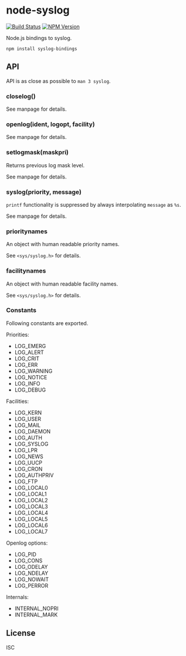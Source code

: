 # node-syslog

[![Build Status](http://img.shields.io/travis/monai/node-syslog/develop.svg)](https://travis-ci.org/monai/node-syslog)
[![NPM Version](http://img.shields.io/npm/v/syslog-bindings.svg)](https://www.npmjs.org/package/syslog-bindings)

Node.js bindings to syslog.

`npm install syslog-bindings`

## API

API is as close as possible to `man 3 syslog`.

### closelog()

See manpage for details.

### openlog(ident, logopt, facility)

See manpage for details.

### setlogmask(maskpri)

Returns previous log mask level.

See manpage for details.

### syslog(priority, message)

`printf` functionality is suppressed by always interpolating `message` as `%s`.

See manpage for details.

### prioritynames

An object with human readable priority names.

See `<sys/syslog.h>` for details.

### facilitynames

An object with human readable facility names.

See `<sys/syslog.h>` for details.

### Constants

Following constants are exported.

Priorities:

- LOG_EMERG
- LOG_ALERT
- LOG_CRIT
- LOG_ERR
- LOG_WARNING
- LOG_NOTICE
- LOG_INFO
- LOG_DEBUG

Facilities:

- LOG_KERN
- LOG_USER
- LOG_MAIL
- LOG_DAEMON
- LOG_AUTH
- LOG_SYSLOG
- LOG_LPR
- LOG_NEWS
- LOG_UUCP
- LOG_CRON
- LOG_AUTHPRIV
- LOG_FTP
- LOG_LOCAL0
- LOG_LOCAL1
- LOG_LOCAL2
- LOG_LOCAL3
- LOG_LOCAL4
- LOG_LOCAL5
- LOG_LOCAL6
- LOG_LOCAL7

Openlog options:

- LOG_PID
- LOG_CONS
- LOG_ODELAY
- LOG_NDELAY
- LOG_NOWAIT
- LOG_PERROR

Internals:

- INTERNAL_NOPRI
- INTERNAL_MARK

## License

ISC
